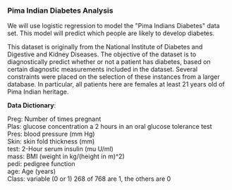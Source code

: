 ### Pima Indian Diabetes Analysis

We will use logistic regression to model the "Pima Indians Diabetes" data set. This model will predict which people are likely to develop diabetes.


This dataset is originally from the National Institute of Diabetes and Digestive and Kidney Diseases. The objective of the dataset is to diagnostically predict whether or not a patient has diabetes, based on certain diagnostic measurements included in the dataset. Several constraints were placed on the selection of these instances from a larger database. In particular, all patients here are females at least 21 years old of Pima Indian heritage.


<b>Data Dictionary</b>:

Preg: Number of times pregnant<br>
Plas: glucose concentration a 2 hours in an oral glucose tolerance test<br>
Pres: blood pressure (mm Hg)<br>
Skin: skin fold thickness (mm)<br>
test: 2-Hour serum insulin (mu U/ml)<br>
mass: BMI (weight in kg/(height in m)^2)<br>
pedi: pedigree function<br>
age: Age (years)<br>
Class: variable (0 or 1) 268 of 768 are 1, the others are 0<br>
